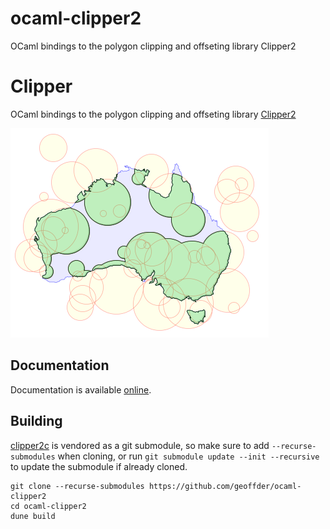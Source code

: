 # ocaml-clipper2
OCaml bindings to the polygon clipping and offseting library Clipper2

# Clipper

OCaml bindings to the polygon clipping and offseting library [Clipper2](http://www.angusj.com/clipper2/Docs/Overview.htm)

![Clipper2 australia](docs/assets/clipper2_australia.png)

## Documentation

Documentation is available [online](https://geoffder.github.io/ocaml-clipper2/clipper/index.html).

## Building

[clipper2c](https://github.com/geoffder/clipper2c) is vendored as a git
submodule, so make sure to add `--recurse-submodules` when cloning, or run
`git submodule update --init --recursive` to update the submodule if already cloned.

```
git clone --recurse-submodules https://github.com/geoffder/ocaml-clipper2
cd ocaml-clipper2
dune build
```
